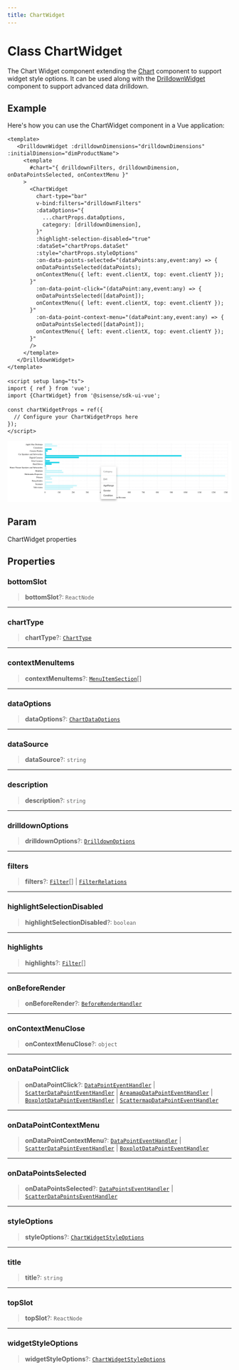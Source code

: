 ```yaml
---
title: ChartWidget
---
```


# Class ChartWidget

The Chart Widget component extending the [Chart](class.Chart.md) component to support widget style options.
It can be used along with the [DrilldownWidget](class.DrilldownWidget.md) component to support advanced data drilldown.

## Example

Here's how you can use the ChartWidget component in a Vue application:
```vue
<template>
   <DrilldownWidget :drilldownDimensions="drilldownDimensions" :initialDimension="dimProductName">
     <template
       #chart="{ drilldownFilters, drilldownDimension, onDataPointsSelected, onContextMenu }"
     >
       <ChartWidget
         chart-type="bar"
         v-bind:filters="drilldownFilters"
         :dataOptions="{
           ...chartProps.dataOptions,
           category: [drilldownDimension],
         }"
         :highlight-selection-disabled="true"
         :dataSet="chartProps.dataSet"
         :style="chartProps.styleOptions"
         :on-data-points-selected="(dataPoints:any,event:any) => {
         onDataPointsSelected(dataPoints);
         onContextMenu({ left: event.clientX, top: event.clientY });
       }"
         :on-data-point-click="(dataPoint:any,event:any) => {
         onDataPointsSelected([dataPoint]);
         onContextMenu({ left: event.clientX, top: event.clientY });
       }"
         :on-data-point-context-menu="(dataPoint:any,event:any) => {
         onDataPointsSelected([dataPoint]);
         onContextMenu({ left: event.clientX, top: event.clientY });
       }"
       />
     </template>
   </DrilldownWidget>
</template>

<script setup lang="ts">
import { ref } from 'vue';
import {ChartWidget} from '@sisense/sdk-ui-vue';

const chartWidgetProps = ref({
  // Configure your ChartWidgetProps here
});
</script>
```
<img src="../../../img/chart-widget-with-drilldown-example-1.png" width="800px" />

## Param

ChartWidget properties

## Properties

### bottomSlot

> **bottomSlot**?: `ReactNode`

***

### chartType

> **chartType**?: [`ChartType`](../type-aliases/type-alias.ChartType.md)

***

### contextMenuItems

> **contextMenuItems**?: [`MenuItemSection`](../type-aliases/type-alias.MenuItemSection.md)[]

***

### dataOptions

> **dataOptions**?: [`ChartDataOptions`](../type-aliases/type-alias.ChartDataOptions.md)

***

### dataSource

> **dataSource**?: `string`

***

### description

> **description**?: `string`

***

### drilldownOptions

> **drilldownOptions**?: [`DrilldownOptions`](../type-aliases/type-alias.DrilldownOptions.md)

***

### filters

> **filters**?: [`Filter`](../../sdk-data/interfaces/interface.Filter.md)[] \| [`FilterRelations`](../../sdk-data/interfaces/interface.FilterRelations.md)

***

### highlightSelectionDisabled

> **highlightSelectionDisabled**?: `boolean`

***

### highlights

> **highlights**?: [`Filter`](../../sdk-data/interfaces/interface.Filter.md)[]

***

### onBeforeRender

> **onBeforeRender**?: [`BeforeRenderHandler`](../type-aliases/type-alias.BeforeRenderHandler.md)

***

### onContextMenuClose

> **onContextMenuClose**?: `object`

***

### onDataPointClick

> **onDataPointClick**?: [`DataPointEventHandler`](../../sdk-ui/type-aliases/type-alias.DataPointEventHandler.md) \| [`ScatterDataPointEventHandler`](../../sdk-ui/type-aliases/type-alias.ScatterDataPointEventHandler.md) \| [`AreamapDataPointEventHandler`](../../sdk-ui/type-aliases/type-alias.AreamapDataPointEventHandler.md) \| [`BoxplotDataPointEventHandler`](../../sdk-ui/type-aliases/type-alias.BoxplotDataPointEventHandler.md) \| [`ScattermapDataPointEventHandler`](../../sdk-ui/type-aliases/type-alias.ScattermapDataPointEventHandler.md)

***

### onDataPointContextMenu

> **onDataPointContextMenu**?: [`DataPointEventHandler`](../../sdk-ui/type-aliases/type-alias.DataPointEventHandler.md) \| [`ScatterDataPointEventHandler`](../../sdk-ui/type-aliases/type-alias.ScatterDataPointEventHandler.md) \| [`BoxplotDataPointEventHandler`](../../sdk-ui/type-aliases/type-alias.BoxplotDataPointEventHandler.md)

***

### onDataPointsSelected

> **onDataPointsSelected**?: [`DataPointsEventHandler`](../../sdk-ui/type-aliases/type-alias.DataPointsEventHandler.md) \| [`ScatterDataPointsEventHandler`](../../sdk-ui/type-aliases/type-alias.ScatterDataPointsEventHandler.md)

***

### styleOptions

> **styleOptions**?: [`ChartWidgetStyleOptions`](../type-aliases/type-alias.ChartWidgetStyleOptions.md)

***

### title

> **title**?: `string`

***

### topSlot

> **topSlot**?: `ReactNode`

***

### widgetStyleOptions

> **widgetStyleOptions**?: [`ChartWidgetStyleOptions`](../type-aliases/type-alias.ChartWidgetStyleOptions.md)
